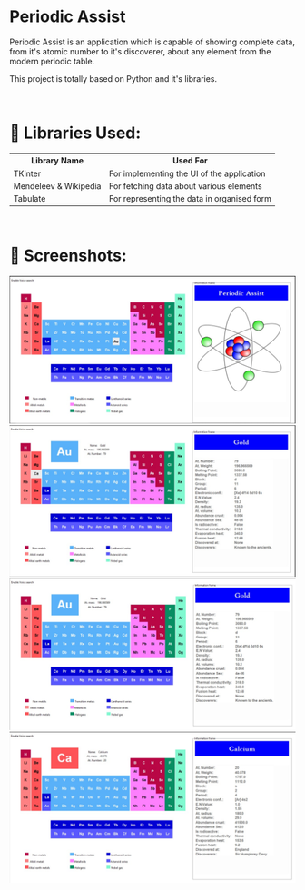 # Periodic Assist

Periodic Assist is an application which is capable of showing complete data, from it's atomic number to it's discoverer, about any element from the modern periodic table.

This project is totally based on Python and it's libraries.

<br>

# 📌 Libraries Used:

<table>
  <tr>
    <th> Library Name </th>
    <th> Used For </th>
  </tr>
  <tr>
    <td> TKinter</td>
    <td> For implementing the UI of the application </td>
  </tr>
  <tr> 
    <td> Mendeleev & Wikipedia</td>
    <td> For fetching data about various elements </td>
  </tr>
  <tr>
    <td> Tabulate </td>
    <td> For representing the data in organised form </td>
  </tr>
</table>

<br>

# 📎 Screenshots:

<img src="https://github.com/Aaditya1612/Periodic-Assist/blob/main/Screenshot/ss1-main.jpeg" alt="screenshot_1">

<img src="https://github.com/Aaditya1612/Periodic-Assist/blob/main/Screenshot/ss1.jpeg" alt="screenshot_2">

<img src="https://github.com/Aaditya1612/Periodic-Assist/blob/main/Screenshot/ss2.jpeg" alt="screenshot_3">

<img src="https://github.com/Aaditya1612/Periodic-Assist/blob/main/Screenshot/ss3.jpeg" alt="screenshot_4">

<br>
